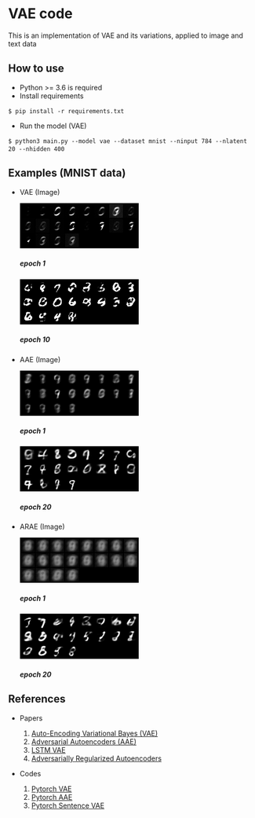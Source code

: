 # VAE code

This is an implementation of VAE and its variations, applied to image and text data

## How to use
* Python >= 3.6 is required
* Install requirements
```
$ pip install -r requirements.txt
```
* Run the model (VAE)
```
$ python3 main.py --model vae --dataset mnist --ninput 784 --nlatent 20 --nhidden 400
```


## Examples (MNIST data)
* VAE (Image)

  ![VAE_epoch1](./outputs/vae/mnist/epoch_1.png)
 
  ##### epoch 1
 
  ![VAE_epoch10](./outputs/vae/mnist/epoch_10.png)
  
  ##### epoch 10

* AAE (Image)

  ![AAE_epoch1](./outputs/aae/mnist/epoch_1.png)
 
  ##### epoch 1
 
  ![AAE_epoch20](./outputs/aae/mnist/epoch_20.png)
  
  ##### epoch 20
  
* ARAE (Image)

  ![ARAE_epoch1](./outputs/arae/mnist/epoch_1.png)
 
  ##### epoch 1
 
  ![ARAE_epoch20](./outputs/arae/mnist/epoch_20.png)
  
  ##### epoch 20

## References
* Papers
  1. [Auto-Encoding Variational Bayes (VAE)](https://arxiv.org/abs/1312.6114)  
  2. [Adversarial Autoencoders (AAE)](https://arxiv.org/abs/1511.05644)
  3. [LSTM VAE](https://arxiv.org/abs/1511.06349)
  4. [Adversarially Regularized Autoencoders](https://arxiv.org/abs/1706.04223)

* Codes
  1. [Pytorch VAE](https://github.com/pytorch/examples/tree/master/vae)
  2. [Pytorch AAE](https://github.com/bfarzin/pytorch_aae)
  3. [Pytorch Sentence VAE](https://github.com/timbmg/Sentence-VAE)





